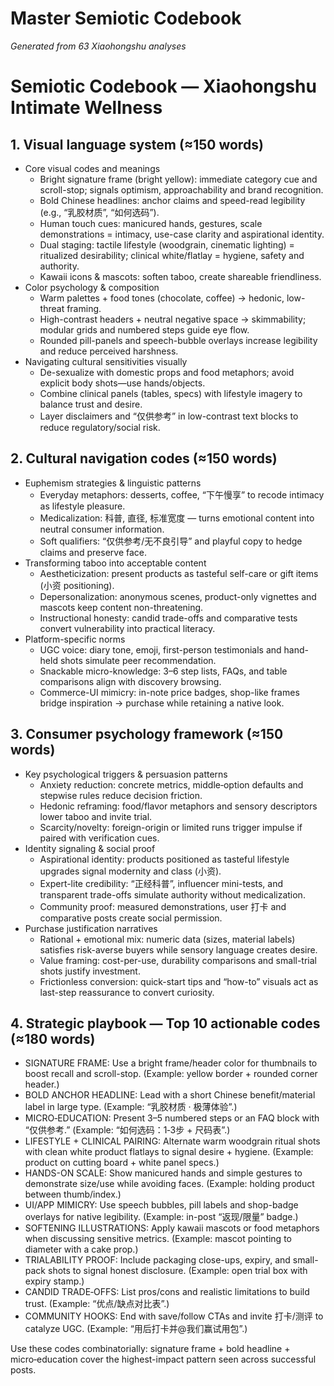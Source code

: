 # Master Semiotic Codebook

*Generated from 63 Xiaohongshu analyses*

# Semiotic Codebook — Xiaohongshu Intimate Wellness

## 1. Visual language system (≈150 words)
- Core visual codes and meanings
  - Bright signature frame (bright yellow): immediate category cue and scroll-stop; signals optimism, approachability and brand recognition.
  - Bold Chinese headlines: anchor claims and speed-read legibility (e.g., “乳胶材质”, “如何选码”).
  - Human touch cues: manicured hands, gestures, scale demonstrations = intimacy, use-case clarity and aspirational identity.
  - Dual staging: tactile lifestyle (woodgrain, cinematic lighting) = ritualized desirability; clinical white/flatlay = hygiene, safety and authority.
  - Kawaii icons & mascots: soften taboo, create shareable friendliness.
- Color psychology & composition
  - Warm palettes + food tones (chocolate, coffee) → hedonic, low-threat framing.
  - High-contrast headers + neutral negative space → skimmability; modular grids and numbered steps guide eye flow.
  - Rounded pill-panels and speech-bubble overlays increase legibility and reduce perceived harshness.
- Navigating cultural sensitivities visually
  - De-sexualize with domestic props and food metaphors; avoid explicit body shots—use hands/objects.
  - Combine clinical panels (tables, specs) with lifestyle imagery to balance trust and desire.
  - Layer disclaimers and “仅供参考” in low-contrast text blocks to reduce regulatory/social risk.

## 2. Cultural navigation codes (≈150 words)
- Euphemism strategies & linguistic patterns
  - Everyday metaphors: desserts, coffee, “下午慢享” to recode intimacy as lifestyle pleasure.
  - Medicalization: 科普, 直径, 标准宽度 — turns emotional content into neutral consumer information.
  - Soft qualifiers: “仅供参考/无不良引导” and playful copy to hedge claims and preserve face.
- Transforming taboo into acceptable content
  - Aestheticization: present products as tasteful self-care or gift items (小资 positioning).
  - Depersonalization: anonymous scenes, product-only vignettes and mascots keep content non-threatening.
  - Instructional honesty: candid trade-offs and comparative tests convert vulnerability into practical literacy.
- Platform-specific norms
  - UGC voice: diary tone, emoji, first-person testimonials and hand-held shots simulate peer recommendation.
  - Snackable micro-knowledge: 3–6 step lists, FAQs, and table comparisons align with discovery browsing.
  - Commerce-UI mimicry: in-note price badges, shop-like frames bridge inspiration → purchase while retaining a native look.

## 3. Consumer psychology framework (≈150 words)
- Key psychological triggers & persuasion patterns
  - Anxiety reduction: concrete metrics, middle‑option defaults and stepwise rules reduce decision friction.
  - Hedonic reframing: food/flavor metaphors and sensory descriptors lower taboo and invite trial.
  - Scarcity/novelty: foreign-origin or limited runs trigger impulse if paired with verification cues.
- Identity signaling & social proof
  - Aspirational identity: products positioned as tasteful lifestyle upgrades signal modernity and class (小资).
  - Expert-lite credibility: “正经科普”, influencer mini-tests, and transparent trade-offs simulate authority without medicalization.
  - Community proof: measured demonstrations, user 打卡 and comparative posts create social permission.
- Purchase justification narratives
  - Rational + emotional mix: numeric data (sizes, material labels) satisfies risk-averse buyers while sensory language creates desire.
  - Value framing: cost-per-use, durability comparisons and small-trial shots justify investment.
  - Frictionless conversion: quick-start tips and “how-to” visuals act as last-step reassurance to convert curiosity.

## 4. Strategic playbook — Top 10 actionable codes (≈180 words)
- SIGNATURE FRAME: Use a bright frame/header color for thumbnails to boost recall and scroll-stop. (Example: yellow border + rounded corner header.)
- BOLD ANCHOR HEADLINE: Lead with a short Chinese benefit/material label in large type. (Example: “乳胶材质 · 极薄体验”.)
- MICRO‑EDUCATION: Present 3–5 numbered steps or an FAQ block with “仅供参考.” (Example: “如何选码：1‑3步 + 尺码表”.)
- LIFESTYLE + CLINICAL PAIRING: Alternate warm woodgrain ritual shots with clean white product flatlays to signal desire + hygiene. (Example: product on cutting board + white panel specs.)
- HANDS-ON SCALE: Show manicured hands and simple gestures to demonstrate size/use while avoiding faces. (Example: holding product between thumb/index.)
- UI/APP MIMICRY: Use speech bubbles, pill labels and shop-badge overlays for native legibility. (Example: in-post “返现/限量” badge.)
- SOFTENING ILLUSTRATIONS: Apply kawaii mascots or food metaphors when discussing sensitive metrics. (Example: mascot pointing to diameter with a cake prop.)
- TRIALABILITY PROOF: Include packaging close-ups, expiry, and small-pack shots to signal honest disclosure. (Example: open trial box with expiry stamp.)
- CANDID TRADE‑OFFS: List pros/cons and realistic limitations to build trust. (Example: “优点/缺点对比表”.)
- COMMUNITY HOOKS: End with save/follow CTAs and invite 打卡/测评 to catalyze UGC. (Example: “用后打卡并@我们赢试用包”.)

Use these codes combinatorially: signature frame + bold headline + micro‑education cover the highest-impact pattern seen across successful posts.